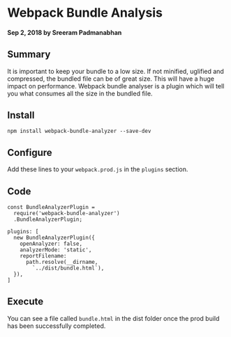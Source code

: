 # Webpack Bundle Analysis

#### Sep 2, 2018 by Sreeram Padmanabhan

## Summary

It is important to keep your bundle to a low size. If not minified, uglified and compressed, the bundled file can be of great size. This will have a huge impact on performance. Webpack bundle analyser is a plugin which will tell you what consumes all the size in the bundled file.

## Install

`npm install webpack-bundle-analyzer --save-dev`

## Configure

Add these lines to your `webpack.prod.js` in the `plugins` section.

## Code

    const BundleAnalyzerPlugin = 
      require('webpack-bundle-analyzer')
      .BundleAnalyzerPlugin;

    plugins: [
      new BundleAnalyzerPlugin({
        openAnalyzer: false,
        analyzerMode: 'static',
        reportFilename: 
          path.resolve(__dirname, 
            `../dist/bundle.html`),
      }),
    ]

## Execute

You can see a file called `bundle.html` in the dist folder once the prod build has been successfully completed.
